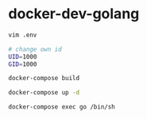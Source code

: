 # docker-dev-golang

```bash
vim .env

# change own id
UID=1000
GID=1000
```

```bash
docker-compose build

docker-compose up -d

docker-compose exec go /bin/sh
```
